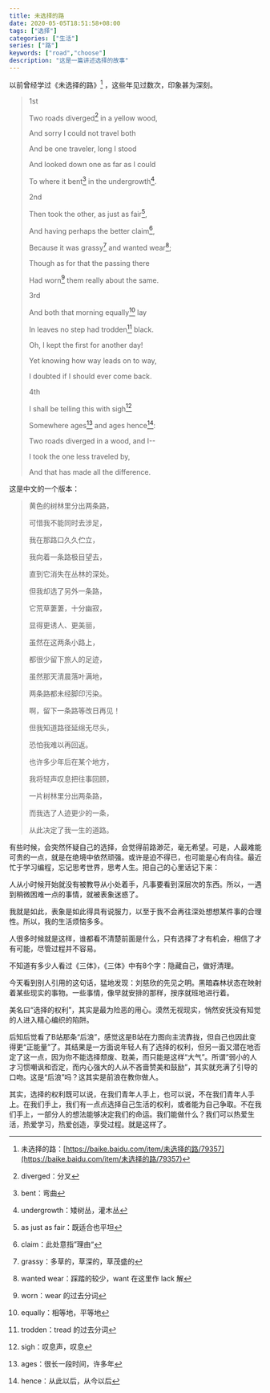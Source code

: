 ```yaml
---
title: 未选择的路
date: 2020-05-05T18:51:58+08:00
tags: ["选择"]
categories: ["生活"]
series: ["路"]
keywords: ["road","choose"]
description: "这是一篇讲述选择的故事"
---
```


以前曾经学过《未选择的路》[^1] ，这些年见过数次，印象甚为深刻。

> 1st
>
> Two roads diverged[^2] in a yellow wood,
>
> And sorry I could not travel both
>
> And be one traveler, long I stood
>
> And looked down one as far as I could
>
> To where it bent[^3] in the undergrowth[^4].
>
> 2nd
>
> Then took the other, as just as fair[^5],
>
> And having perhaps the better claim[^6],
>
> Because it was grassy[^7] and wanted wear[^8];
>
> Though as for that the passing there
>
> Had worn[^9] them really about the same.
>
> 3rd
>
> And both that morning equally[^10] lay
>
> In leaves no step had trodden[^11] black.
>
> Oh, I kept the first for another day!
>
> Yet knowing how way leads on to way,
>
> I doubted if I should ever come back.
>
> 4th
>
> I shall be telling this with sigh[^12]
>
> Somewhere ages[^13] and ages hence[^14]:
>
> Two roads diverged in a wood, and I--
>
> I took the one less traveled by,
>
> And that has made all the difference.
>

这是中文的一个版本：

> 黄色的树林里分出两条路，
>
> 可惜我不能同时去涉足，
>
> 我在那路口久久伫立，
>
> 我向着一条路极目望去，
>
> 直到它消失在丛林的深处。
>
> 但我却选了另外一条路，
>
> 它荒草萋萋，十分幽寂，
>
> 显得更诱人、更美丽，
>
> 虽然在这两条小路上，
>
> 都很少留下旅人的足迹，
>
> 虽然那天清晨落叶满地，
>
> 两条路都未经脚印污染。
>
> 啊，留下一条路等改日再见！
>
> 但我知道路径延绵无尽头，
>
> 恐怕我难以再回返。
>
> 也许多少年后在某个地方，
>
> 我将轻声叹息把往事回顾，
>
> 一片树林里分出两条路，
>
> 而我选了人迹更少的一条，
>
> 从此决定了我一生的道路。

有些时候，会突然怀疑自己的选择，会觉得前路渺茫，毫无希望。可是，人最难能可贵的一点，就是在绝境中依然顽强。或许是迫不得已，也可能是心有向往。最近忙于学习编程，忘记思考世界，思考人生。把自己的心里话记下来：

人从小时候开始就没有被教导从小处着手，凡事要看到深层次的东西。所以，一遇到稍微困难一点的事情，就被表象迷惑了。

我就是如此，表象是如此得具有说服力，以至于我不会再往深处想想某件事的合理性。所以，我的生活烦恼多多。

人很多时候就是这样，谁都看不清楚前面是什么，只有选择了才有机会，相信了才有可能，尽管过程并不容易。

不知道有多少人看过《三体》，《三体》中有8个字：隐藏自己，做好清理。

今天看到别人引用的这句话，猛地发现：刘慈欣的先见之明。黑暗森林状态在映射着某些现实的事物。一些事情，像早就安排的那样，按序就班地进行着。

美名曰“选择的权利”，其实是最为险恶的用心。漠然无视现实，悄然安抚没有知觉的人进入精心编织的陷阱。

后知后觉看了B站那条“后浪”，感觉这是B站在力图向主流靠拢，但自己也因此变得更“正能量”了。其结果是一方面说年轻人有了选择的权利，但另一面又潜在地否定了这一点，因为你不能选择颓废、耽美，而只能是这样“大气”。所谓“弱小的人才习惯嘲讽和否定，而内心强大的人从不吝啬赞美和鼓励”，其实就充满了引导的口吻。这是“后浪”吗？这其实是前浪在教你做人。

其实，选择的权利既可以说，在我们青年人手上，也可以说，不在我们青年人手上。在我们手上，我们有一点点选择自己生活的权利，或者能为自己争取。不在我们手上，一部分人的想法能够决定我们的命运。我们能做什么？我们可以热爱生活，热爱学习，热爱创造，享受过程。就是这样了。

[^1]: 未选择的路：[https://baike.baidu.com/item/未选择的路/79357](https://baike.baidu.com/item/未选择的路/79357)
[^2]: diverged：分叉
[^3]: bent：弯曲
[^4]: undergrowth：矮树丛，灌木丛
[^5]: as just as fair：既适合也平坦
[^6]: claim：此处意指”理由“
[^7]: grassy：多草的，草深的，草茂盛的
[^8]: wanted wear：踩踏的较少，want 在这里作 lack 解
[^9]: worn：wear 的过去分词
[^10]: equally：相等地，平等地
[^11]: trodden：tread 的过去分词
[^12]: sigh：叹息声，叹息
[^13]: ages：很长一段时间，许多年
[^14]: hence：从此以后，从今以后

